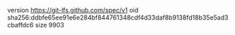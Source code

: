 version https://git-lfs.github.com/spec/v1
oid sha256:ddbfe65ee91e6e284bf844761348cdf4d33daf8b9138fd18b35e5ad3cbaffdc6
size 9903
